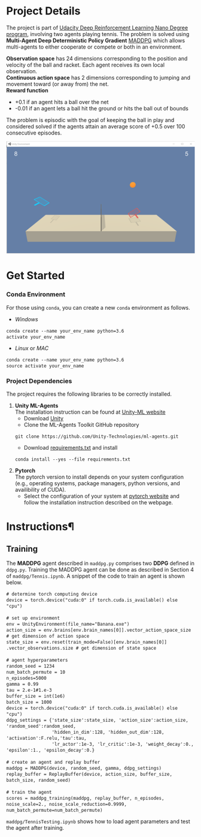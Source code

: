 
# Project Details

The project is part of [Udacity Deep Reinforcement Learning Nano Degree program](!https://www.udacity.com/course/deep-reinforcement-learning-nanodegree--nd893), involving two agents playing tennis. The problem is solved using **Multi-Agent Deep Deterministic Policy Gradient** [MADDPG](!https://arxiv.org/abs/1706.02275) which allows multi-agents to either cooperate or compete or both in an environment.


**Observation space** has 24 dimensions corresponding to the position and velocity of the ball and racket. Each agent receives its own local observation. <br>
**Continuous action space** has 2 dimensions corresponding to jumping and movement toward (or away from) the net. <br>
**Reward function**
* +0.1 if an agent hits a ball over the net
* -0.01 if an agent lets a ball hit the ground or hits the ball out of bounds <br>

The problem is episodic with the goal of keeping the ball in play and considered solved if the agents attain an average score of +0.5 over 100 consecutive episodes. <br>

<img src="images/tennis.png"  width="800">

# Get Started

### Conda Environment

For those using `conda`, you can create a new `conda` environment as follows.
* _Windows_
```
conda create --name your_env_name python=3.6 
activate your_env_name 
```
* _Linux_ or _MAC_
```
conda create --name your_env_name python=3.6 
source activate your_env_name 
```

### Project Dependencies

The project requires the following libraries to be correctly installed. 

1. **Unity ML-Agents** <br>
   The installation instruction can be found at [Unity-ML website](!https://github.com/Unity-Technologies/ml-agents/blob/master/docs/Installation.md)
   * Download [Unity](!https://store.unity.com/download) 
   * Clone the ML-Agents Toolkit GitHub repository 
   ```
   git clone https://github.com/Unity-Technologies/ml-agents.git
   ```
   * Download [requirements.txt](!https://github.com/Unity-Technologies/ml-agents/blob/master/python/requirements.txt) and install 
   ```
   conda install --yes --file requirements.txt
   ```
2. **Pytorch** <br>
   The pytorch version to install depends on your system configuration (e.g., operating systems, package managers, python versions, and availibility of CUDA). 
   * Select the configuration of your system at [pytorch website](!https://pytorch.org/) and follow the installation instruction described on the webpage.
   

# Instructions¶

## Training

The **MADDPG** agent described in `maddpg.py` comprises two **DDPG** defined in `ddpg.py`. Training the MADDPG agent can be done as described in Section 4 of `maddpg/Tennis.ipynb`. A snippet of the code to train an agent is shown below.
```
# determine torch computing device
device = torch.device("cuda:0" if torch.cuda.is_available() else "cpu")

# set up environment
env = UnityEnvironment(file_name="Banana.exe")
action_size = env.brains[env.brain_names[0]].vector_action_space_size  # get dimension of action space
state_size = env.reset(train_mode=False)[env.brain_names[0]] .vector_observations.size # get dimension of state space

# agent hyperparameters
random_seed = 1234
num_batch_permute = 10
n_episodes=5000
gamma = 0.99
tau = 2.e-1#1.e-3
buffer_size = int(1e6)
batch_size = 1000
device = torch.device("cuda:0" if torch.cuda.is_available() else "cpu")
ddpg_settings = {'state_size':state_size, 'action_size':action_size, 'random_seed':random_seed,
                 'hidden_in_dim':128, 'hidden_out_dim':128, 'activation':F.relu,'tau':tau, 
                 'lr_actor':1e-3, 'lr_critic':1e-3, 'weight_decay':0., 'epsilon':1., 'epsilon_decay':0.}
                 
# create an agent and replay buffer
maddpg = MADDPG(device, random_seed, gamma, ddpg_settings)
replay_buffer = ReplayBuffer(device, action_size, buffer_size, batch_size, random_seed) 

# train the agent  
scores = maddpg_training(maddpg, replay_buffer, n_episodes, noise_scale=2., noise_scale_reduction=0.9999, num_batch_permute=num_batch_permute)
```
`maddpg/TennisTesting.ipynb` shows how to load agent parameters and test the agent after training.

